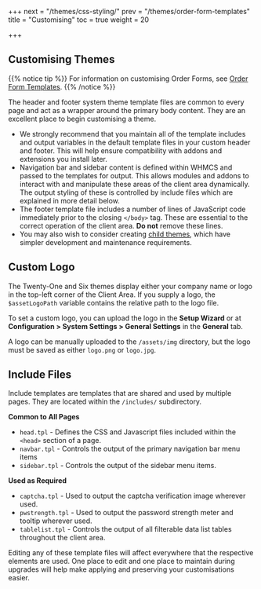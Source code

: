 +++
next = "/themes/css-styling/"
prev = "/themes/order-form-templates"
title = "Customising"
toc = true
weight = 20

+++

## Customising Themes

{{% notice tip %}}
For information on customising Order Forms, see [Order Form Templates](/themes/order-form-templates/).
{{% /notice %}}

The header and footer system theme template files are common to every page and act as a wrapper around the primary body content. They are an excellent place to begin customising a theme.

* We strongly recommend that you maintain all of the template includes and output variables in the default template files in your custom header and footer. This will help ensure compatibility with addons and extensions you install later.
* Navigation bar and sidebar content is defined within WHMCS and passed to the templates for output. This allows modules and addons to interact with and manipulate these areas of the client area dynamically. The output styling of these is controlled by include files which are explained in more detail below.
* The footer template file includes a number of lines of JavaScript code immediately prior to the closing `</body>` tag. These are essential to the correct operation of the client area. **Do not** remove these lines.
* You may also wish to consider creating [child themes](/themes/child-themes/), which have simpler development and maintenance requirements.

## Custom Logo

The Twenty-One and Six themes display either your company name or logo in the top-left corner of the Client Area. If you supply a logo, the `$assetLogoPath` variable contains the relative path to the logo file. 

To set a custom logo, you can upload the logo in the **Setup Wizard** or at **Configuration > System Settings > General Settings** in the **General** tab.

A logo can be manually uploaded to the `/assets/img` directory, but the logo must be saved as either `logo.png` or `logo.jpg`.

## Include Files

Include templates are templates that are shared and used by multiple pages. They are located within the `/includes/` subdirectory.

**Common to All Pages**

* `head.tpl` - Defines the CSS and Javascript files included within the `<head>` section of a page.
* `navbar.tpl` - Controls the output of the primary navigation bar menu items
* `sidebar.tpl` - Controls the output of the sidebar menu items.

**Used as Required**

* `captcha.tpl` - Used to output the captcha verification image wherever used.
* `pwstrength.tpl` - Used to output the password strength meter and tooltip wherever used.
* `tablelist.tpl` - Controls the output of all filterable data list tables throughout the client area.

Editing any of these template files will affect everywhere that the respective elements are used. One place to edit and one place to maintain during upgrades will help make applying and preserving your customisations easier.
